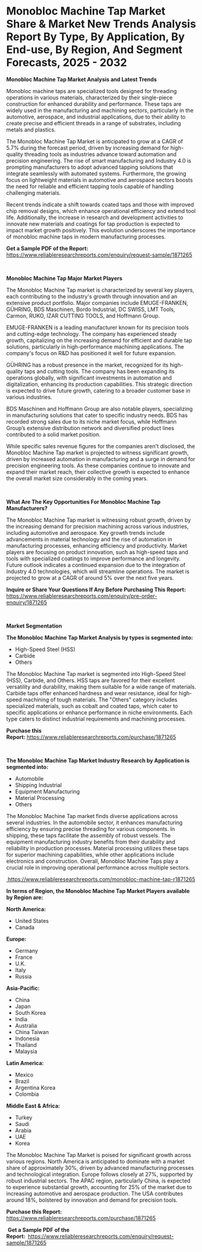 <p><h1>Monobloc Machine Tap Market Share & Market New Trends Analysis Report By Type, By Application, By End-use, By Region, And Segment Forecasts, 2025 - 2032</h1></p><p><strong>Monobloc Machine Tap Market Analysis and Latest Trends</strong></p>
<p><p>Monobloc machine taps are specialized tools designed for threading operations in various materials, characterized by their single-piece construction for enhanced durability and performance. These taps are widely used in the manufacturing and machining sectors, particularly in the automotive, aerospace, and industrial applications, due to their ability to create precise and efficient threads in a range of substrates, including metals and plastics.</p><p>The Monobloc Machine Tap Market is anticipated to grow at a CAGR of 5.7% during the forecast period, driven by increasing demand for high-quality threading tools as industries advance toward automation and precision engineering. The rise of smart manufacturing and Industry 4.0 is prompting manufacturers to adopt advanced tapping solutions that integrate seamlessly with automated systems. Furthermore, the growing focus on lightweight materials in automotive and aerospace sectors boosts the need for reliable and efficient tapping tools capable of handling challenging materials.</p><p>Recent trends indicate a shift towards coated taps and those with improved chip removal designs, which enhance operational efficiency and extend tool life. Additionally, the increase in research and development activities to innovate new materials and coatings for tap production is expected to impact market growth positively. This evolution underscores the importance of monobloc machine taps in modern manufacturing processes.</p></p>
<p><strong>Get a Sample PDF of the Report:&nbsp;</strong> <a href="https://www.reliableresearchreports.com/enquiry/request-sample/1871265?utm_campaign=2655&utm_medium=2&utm_source=Github&utm_content=ia&utm_term=12042025&utm_id=monobloc-machine-tap">https://www.reliableresearchreports.com/enquiry/request-sample/1871265</a></p>
<p>&nbsp;</p>
<p><strong>Monobloc Machine Tap Major Market Players</strong></p>
<p><p>The Monobloc Machine Tap market is characterized by several key players, each contributing to the industry's growth through innovation and an extensive product portfolio. Major companies include EMUGE-FRANKEN, GÜHRING, BDS Maschinen, Bordo Industrial, DC SWISS, LMT Tools, Carmon, RUKO, IZAR CUTTING TOOLS, and Hoffmann Group.</p><p>EMUGE-FRANKEN is a leading manufacturer known for its precision tools and cutting-edge technology. The company has experienced steady growth, capitalizing on the increasing demand for efficient and durable tap solutions, particularly in high-performance machining applications. The company's focus on R&D has positioned it well for future expansion.</p><p>GÜHRING has a robust presence in the market, recognized for its high-quality taps and cutting tools. The company has been expanding its operations globally, with significant investments in automation and digitalization, enhancing its production capabilities. This strategic direction is expected to drive future growth, catering to a broader customer base in various industries.</p><p>BDS Maschinen and Hoffmann Group are also notable players, specializing in manufacturing solutions that cater to specific industry needs. BDS has recorded strong sales due to its niche market focus, while Hoffmann Group’s extensive distribution network and diversified product lines contributed to a solid market position.</p><p>While specific sales revenue figures for the companies aren't disclosed, the Monobloc Machine Tap market is projected to witness significant growth, driven by increased automation in manufacturing and a surge in demand for precision engineering tools. As these companies continue to innovate and expand their market reach, their collective growth is expected to enhance the overall market size considerably in the coming years.</p></p>
<p>&nbsp;</p>
<p><strong>What Are The Key Opportunities For Monobloc Machine Tap Manufacturers?</strong></p>
<p><p>The Monobloc Machine Tap market is witnessing robust growth, driven by the increasing demand for precision machining across various industries, including automotive and aerospace. Key growth trends include advancements in material technology and the rise of automation in manufacturing processes, enhancing efficiency and productivity. Market players are focusing on product innovation, such as high-speed taps and tools with specialized coatings to improve performance and longevity. Future outlook indicates a continued expansion due to the integration of Industry 4.0 technologies, which will streamline operations. The market is projected to grow at a CAGR of around 5% over the next five years.</p></p>
<p><strong>Inquire or Share Your Questions If Any Before Purchasing This Report:</strong> <a href="https://www.reliableresearchreports.com/enquiry/pre-order-enquiry/1871265?utm_campaign=2655&utm_medium=2&utm_source=Github&utm_content=ia&utm_term=12042025&utm_id=monobloc-machine-tap">https://www.reliableresearchreports.com/enquiry/pre-order-enquiry/1871265</a></p>
<p>&nbsp;</p>
<p><strong>Market Segmentation</strong></p>
<p><strong>The Monobloc Machine Tap Market Analysis by types is segmented into:</strong></p>
<p><ul><li>High-Speed Steel (HSS)</li><li>Carbide</li><li>Others</li></ul></p>
<p><p>The Monobloc Machine Tap market is segmented into High-Speed Steel (HSS), Carbide, and Others. HSS taps are favored for their excellent versatility and durability, making them suitable for a wide range of materials. Carbide taps offer enhanced hardness and wear resistance, ideal for high-speed machining of tough materials. The "Others" category includes specialized materials, such as cobalt and coated taps, which cater to specific applications or enhance performance in niche environments. Each type caters to distinct industrial requirements and machining processes.</p></p>
<p><strong>Purchase this Report:&nbsp;</strong><a href="https://www.reliableresearchreports.com/purchase/1871265?utm_campaign=2655&utm_medium=2&utm_source=Github&utm_content=ia&utm_term=12042025&utm_id=monobloc-machine-tap">https://www.reliableresearchreports.com/purchase/1871265</a></p>
<p>&nbsp;</p>
<p><strong>The Monobloc Machine Tap Market Industry Research by Application is segmented into:</strong></p>
<p><ul><li>Automobile</li><li>Shipping Industrial</li><li>Equipment Manufacturing</li><li>Material Processing</li><li>Others</li></ul></p>
<p><p>The Monobloc Machine Tap market finds diverse applications across several industries. In the automobile sector, it enhances manufacturing efficiency by ensuring precise threading for various components. In shipping, these taps facilitate the assembly of robust vessels. The equipment manufacturing industry benefits from their durability and reliability in production processes. Material processing utilizes these taps for superior machining capabilities, while other applications include electronics and construction. Overall, Monobloc Machine Taps play a crucial role in improving operational performance across multiple sectors.</p></p>
<p><a href="https://www.reliableresearchreports.com/monobloc-machine-tap-r1871265?utm_campaign=2655&utm_medium=2&utm_source=Github&utm_content=ia&utm_term=12042025&utm_id=monobloc-machine-tap">&nbsp;https://www.reliableresearchreports.com/monobloc-machine-tap-r1871265</a></p>
<p><strong>In terms of Region, the Monobloc Machine Tap Market Players available by Region are:</strong></p>
<p>
    <p> <strong> North America: </strong>
        <ul>
            <li>United States</li>
            <li>Canada</li>
        </ul>
        </p> 
    <p> <strong> Europe: </strong>
        <ul>
            <li>Germany</li>
            <li>France</li>
            <li>U.K.</li>
            <li>Italy</li>
            <li>Russia</li>
        </ul>
        </p> 
    <p> <strong> Asia-Pacific: </strong>
        <ul>
            <li>China</li>
            <li>Japan</li>
            <li>South Korea</li>
            <li>India</li>
            <li>Australia</li>
            <li>China Taiwan</li>
            <li>Indonesia</li>
            <li>Thailand</li>
            <li>Malaysia</li>
        </ul>
        </p> 
    <p> <strong> Latin America: </strong>
        <ul>
            <li>Mexico</li>
            <li>Brazil</li>
            <li>Argentina Korea</li>
            <li>Colombia</li>
        </ul>
        </p> 
    <p> <strong> Middle East & Africa: </strong>
        <ul>
            <li>Turkey</li>
            <li>Saudi</li>
            <li>Arabia</li>
            <li>UAE</li>
            <li>Korea</li>
        </ul>
    </p>
    </p>
<p><p>The Monobloc Machine Tap Market is poised for significant growth across various regions. North America is anticipated to dominate with a market share of approximately 30%, driven by advanced manufacturing processes and technological integration. Europe follows closely at 27%, supported by robust industrial sectors. The APAC region, particularly China, is expected to experience substantial growth, accounting for 25% of the market due to increasing automotive and aerospace production. The USA contributes around 18%, bolstered by innovation and demand for precision tools.</p></p>
<p><strong>Purchase this Report: </strong><a href="https://www.reliableresearchreports.com/purchase/1871265?utm_campaign=2655&utm_medium=2&utm_source=Github&utm_content=ia&utm_term=12042025&utm_id=monobloc-machine-tap">https://www.reliableresearchreports.com/purchase/1871265</a></p>
<p>&nbsp;<strong>Get a Sample PDF of the Report:&nbsp;&nbsp;</strong><a href="https://www.reliableresearchreports.com/enquiry/request-sample/1871265?utm_campaign=2655&utm_medium=2&utm_source=Github&utm_content=ia&utm_term=12042025&utm_id=monobloc-machine-tap">https://www.reliableresearchreports.com/enquiry/request-sample/1871265</a></p>
<p><strong></strong></p>
<p><p></p><p></p><p></p></p>